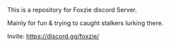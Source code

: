 This is a repository for Foxzie discord Server. 

Mainly for fun & trying to caught stalkers lurking there.


Invite: https://discord.gg/foxzie/
